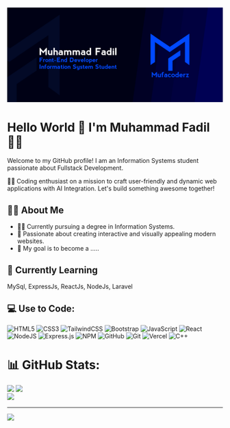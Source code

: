 ![Hero](hero.jpg)

# Hello World 👋 I'm Muhammad Fadil👨‍💻

Welcome to my GitHub profile! I am an Information Systems student passionate about Fullstack Development.

👨‍💻 Coding enthusiast on a mission to craft user-friendly and dynamic web applications with AI Integration. Let's build something awesome together!

## 👨‍💻 About Me
- 🧑‍🎓 Currently pursuing a degree in Information Systems.
- 🌟 Passionate about creating interactive and visually appealing modern websites.
- 🎯 My goal is to become a .....

## 🌱 Currently Learning
MySql, ExpressJs, ReactJs, NodeJs, Laravel



## 💻 Use to Code:
![HTML5](https://img.shields.io/badge/html5-%23E34F26.svg?style=for-the-badge&logo=html5&logoColor=white) 
![CSS3](https://img.shields.io/badge/css3-%231572B6.svg?style=for-the-badge&logo=css3&logoColor=white) 
![TailwindCSS](https://img.shields.io/badge/tailwindcss-%2338B2AC.svg?style=for-the-badge&logo=tailwind-css&logoColor=white) 
![Bootstrap](https://img.shields.io/badge/bootstrap-%238511FA.svg?style=for-the-badge&logo=bootstrap&logoColor=white) 
![JavaScript](https://img.shields.io/badge/javascript-%23323330.svg?style=for-the-badge&logo=javascript&logoColor=%23F7DF1E) 
![React](https://img.shields.io/badge/react-%2320232a.svg?style=for-the-badge&logo=react&logoColor=%2361DAFB) 
![NodeJS](https://img.shields.io/badge/node.js-6DA55F?style=for-the-badge&logo=node.js&logoColor=white) 
![Express.js](https://img.shields.io/badge/express.js-%23404d59.svg?style=for-the-badge&logo=express&logoColor=%2361DAFB) 
![NPM](https://img.shields.io/badge/NPM-%23CB3837.svg?style=for-the-badge&logo=npm&logoColor=white) 
![GitHub](https://img.shields.io/badge/github-%23121011.svg?style=for-the-badge&logo=github&logoColor=white) 
![Git](https://img.shields.io/badge/git-%23F05033.svg?style=for-the-badge&logo=git&logoColor=white)
![Vercel](https://img.shields.io/badge/vercel-%23000000.svg?style=for-the-badge&logo=vercel&logoColor=white) 
![C++](https://img.shields.io/badge/c++-%2300599C.svg?style=for-the-badge&logo=c%2B%2B&logoColor=white) 
# 📊 GitHub Stats:
![](https://nirzak-streak-stats.vercel.app/?user=Mufacoderz&theme=dark&hide_border=false)
![](https://github-readme-stats.vercel.app/api?username=Mufacoderz&theme=dark&hide_border=false&include_all_commits=false&count_private=false)<br>
![](https://github-readme-stats.vercel.app/api/top-langs/?username=Mufacoderz&theme=dark&hide_border=false&include_all_commits=false&count_private=false&layout=compact)

---
[![](https://visitcount.itsvg.in/api?id=Mufacoderz&icon=0&color=0)](https://visitcount.itsvg.in)

<!-- Proudly created with GPRM ( https://gprm.itsvg.in ) -->
